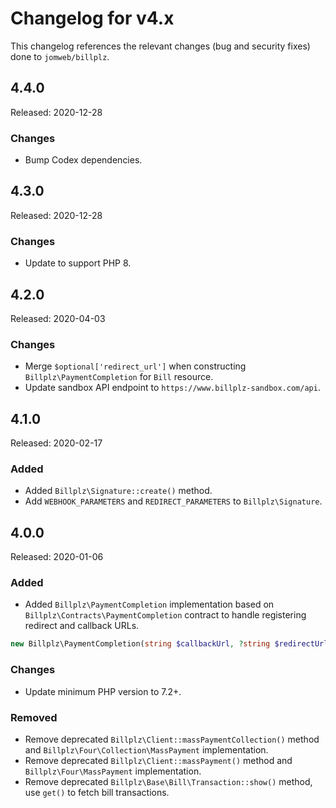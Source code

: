 # Changelog for v4.x

This changelog references the relevant changes (bug and security fixes) done to `jomweb/billplz`.

## 4.4.0

Released: 2020-12-28

### Changes

* Bump Codex dependencies.

## 4.3.0

Released: 2020-12-28

### Changes

* Update to support PHP 8.

## 4.2.0

Released: 2020-04-03

### Changes

* Merge `$optional['redirect_url']` when constructing `Billplz\PaymentCompletion` for `Bill` resource.
* Update sandbox API endpoint to `https://www.billplz-sandbox.com/api`.

## 4.1.0

Released: 2020-02-17

### Added

* Added `Billplz\Signature::create()` method.
* Add `WEBHOOK_PARAMETERS` and `REDIRECT_PARAMETERS` to `Billplz\Signature`.

## 4.0.0

Released: 2020-01-06

### Added

* Added `Billplz\PaymentCompletion` implementation based on `Billplz\Contracts\PaymentCompletion` contract to handle registering redirect and callback URLs.

```php
new Billplz\PaymentCompletion(string $callbackUrl, ?string $redirectUrl = null);
```

### Changes

* Update minimum PHP version to 7.2+.

### Removed

* Remove deprecated `Billplz\Client::massPaymentCollection()` method and `Billplz\Four\Collection\MassPayment` implementation.
* Remove deprecated `Billplz\Client::massPayment()` method and `Billplz\Four\MassPayment` implementation.
* Remove deprecated `Billplz\Base\Bill\Transaction::show()` method, use `get()` to fetch bill transactions.
